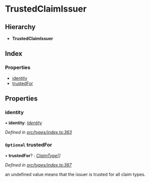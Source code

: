 # TrustedClaimIssuer

## Hierarchy

* **TrustedClaimIssuer**

## Index

### Properties

* [identity](trustedclaimissuer.md#identity)
* [trustedFor](trustedclaimissuer.md#optional-trustedfor)

## Properties

### identity

• **identity**: [_Identity_](../classes/identity.md)

_Defined in_ [_src/types/index.ts:363_](https://github.com/PolymathNetwork/polymesh-sdk/blob/bf2b7a12/src/types/index.ts#L363)

### `Optional` trustedFor

• **trustedFor**? : [_ClaimType_](../enums/claimtype.md)_\[\]_

_Defined in_ [_src/types/index.ts:367_](https://github.com/PolymathNetwork/polymesh-sdk/blob/bf2b7a12/src/types/index.ts#L367)

an undefined value means that the issuer is trusted for all claim types.


